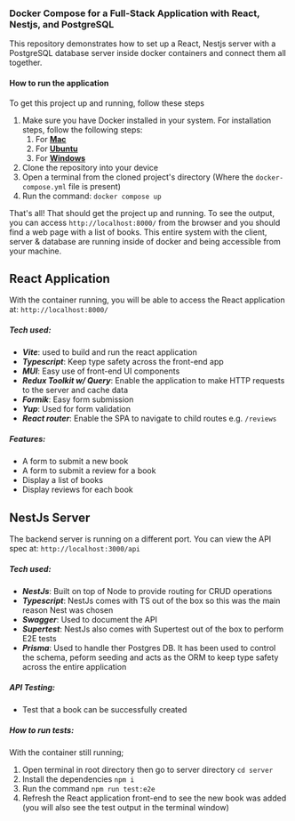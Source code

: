 ### Docker Compose for a Full-Stack Application with React, Nestjs, and PostgreSQL

This repository demonstrates how to set up a React, Nestjs server with a PostgreSQL database server inside docker containers and connect them all together.

#### How to run the application

To get this project up and running, follow these steps

1. Make sure you have Docker installed in your system. For installation steps, follow the following steps:
    1. For **[Mac](https://docs.docker.com/desktop/install/mac-install/)**
    2. For **[Ubuntu](https://docs.docker.com/desktop/install/linux-install/)**
    3. For **[Windows](https://docs.docker.com/desktop/install/windows-install/)**
2. Clone the repository into your device
3. Open a terminal from the cloned project's directory (Where the `docker-compose.yml` file is present)
4. Run the command: `docker compose up`

That's all! That should get the project up and running. To see the output, you can access `http://localhost:8000/` from the browser and you should find a web page with a list of books. This entire system with the client, server & database are running inside of docker and being accessible from your machine.

## React Application
With the container running, you will be able to access the React application at:
`http://localhost:8000/`
##### Tech used:
- ***Vite***: used to build and run the react application
- ***Typescript***: Keep type safety across the front-end app
- ***MUI***: Easy use of front-end UI components
- ***Redux Toolkit w/ Query***: Enable the application to make HTTP requests to the server and cache data
- ***Formik***: Easy form submission
- ***Yup***: Used for form validation
- ***React router***: Enable the SPA to navigate to child routes e.g. `/reviews`
##### Features:
- A form to submit a new book
- A form to submit a review for a book
- Display a list of books
- Display reviews for each book

## NestJs Server
The backend server is running on a different port. You can view the API spec at:
`http://localhost:3000/api`
##### Tech used:
- ***NestJs***: Built on top of Node to provide routing for CRUD operations
- ***Typescript***: NestJs comes with TS out of the box so this was the main reason Nest was chosen
- ***Swagger***: Used to document the API
- ***Supertest***: NestJs also comes with Supertest out of the box to perform E2E tests
- ***Prisma***: Used to handle ther Postgres DB. It has been used to control the schema, peform seeding and acts as the ORM to keep type safety across the entire application
##### API Testing:
- Test that a book can be successfully created
##### How to run tests:
With the container still running;
1. Open terminal in root directory then go to server directory `cd server`
2. Install the dependencies `npm i`
2. Run the command `npm run test:e2e`
3. Refresh the React application front-end to see the new book was added (you will also see the test output in the terminal window)